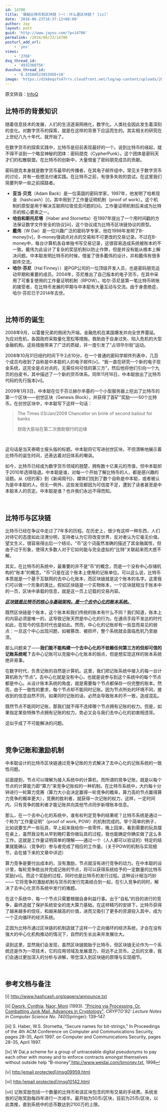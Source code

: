 ```yaml
---
id: 14706
title: '揭秘比特币和区块链（一）：什么是区块链？ [zz]'
date: '2016-06-23T16:37:12+08:00'
author: Jay
layout: post
guid: 'http://www.jayxu.com/?p=14706'
permalink: /2016/06/23/14706
posturl_add_url:
    - 'yes'
views:
    - '2768'
dsq_thread_id:
    - '4932360756'
duoshuo_thread_id:
    - '6.3356052385395E+18'
image: 'https://d1k8eqsfs47rrv.cloudfront.net/log/wp-content/uploads/2016/06/1394520101341.jpg'
---
```


原文转自：<a href="http://www.infoq.com/cn/articles/bitcoin-and-block-chain-part01" target="_blank">InfoQ</a>
<h2>比特币的背景知识</h2>
随着信息技术的发展，人们的生活逐渐网络化，数字化。人类社会因此发生着深刻的变化。对数字货币的探索，就是在这样的背景下应运而生的。其实相关的研究在上世纪八九十年代，就开始了。

在数字货币的探索实践中，比特币是目前表现最好的一个。说到比特币的缘起，就不得不谈到一个略显神秘的团体：密码朋克（CypherPunk）。这个团体是密码天才们的松散联盟。在比特币的创新中，大量借鉴了密码朋克成员的贡献。

密码朋克本身就是数字货币最早的传播者，在其电子邮件组中，常见关于数字货币的讨论，并有一些想法付诸实践。在比特币之前，有很多失败的尝试。在这里我们简要列举一些之前探路者。
<ul>
 	<li><b>亚当·贝克</b>（Adam Back）是一位英国的密码学家，1997年，他发明了哈希现金（hashcash）[i]，其中用到了工作量证明机制（proof of work）。这个机制的原型是用于解决互联网垃圾信息问题的[ii]。工作量证明机制后来成为比特币的核心要素之一。</li>
 	<li><b>哈伯和斯托尼塔</b>（Haber and Stornetta）在1997年提出了一个用时间戳的方法保证数字文件安全的协议[iii]，这个协议成为比特币区块链协议的原型。</li>
 	<li><b>戴伟</b>（W Dai）是一位兴趣广泛的密码学专家，他在1998年发明了B-money[iv]，B-money强调点对点的交易和不可更改的交易记录。不过在B-money中，每台计算机各自单独书写交易记录，这很容易造成系统被账本的不一致。戴伟为此设计了复杂的奖惩机制以防止作弊，但是并没有能从根本上解决问题。中本聪发明比特币的时候，借鉴了很多戴伟的设计，并和戴伟有很多邮件交流。</li>
 	<li><b>哈尔·芬尼</b>（Hal Finney））是PGP公司的一位顶级开发人员，也是密码朋克运动早期和重要的成员。2004年，芬尼推出了自己版本的电子货币，在其中采用了可重复使用的工作量证明机制（RPOW）。哈尔·芬尼是第一笔比特币转账的接受者，在比特币发展的早期与中本聪有大量互动与交流。由于身患绝症，哈尔·芬尼已于2014年去世。</li>
</ul>
&nbsp;
<h2>比特币的诞生</h2>
2008年9月，以雷曼兄弟的倒闭为开端，金融危机在美国爆发并向全世界蔓延。为应对危机，各国政府采取量化宽松等措施，救助由于自身过失、陷入危机的大型金融机构。这些措施带来了广泛的质疑，并一度引发了“占领华尔街”运动。

2008年10月31日纽约时间下午2点10分，在一个普通的密码学邮件列表中，几百个成员均收到了自称是中本聪的人的电子邮件[v]，“我一直在研究一个新的电子现金系统，这完全是点对点的，无需任何可信的第三方”，然后他将他们引向一个九页的白皮书，其中描述了一个新的货币体系。同年11月16日，中本聪放出了比特币代码的先行版本[vi]。

2009年1月3日，中本聪在位于芬兰赫尔辛基的一个小型服务器上挖出了比特币的第一个区块——创世区块（Genesis Block），并获得了首矿”奖励——50个比特币。在创世区块中，中本聪写下这样一句话：
<blockquote>The Times 03/Jan/2009 Chancellor on brink of second bailout for banks

财政大臣站在第二次救助银行的边缘</blockquote>
&nbsp;

这句话是当天泰晤士报头版的标题。中本聪将它写进创世区块，不但清晰地展示着比特币的诞生时间，还表达着对旧体系的嘲讽。

如今，比特币已经成为数字货币领域的翘楚，拥有数十亿美元的市值，但中本聪却于2010年选择隐退。中本聪是谁，对每一个开始了解比特币的人，都是感兴趣的话题。从《纽约客》到《新闻周刊》，媒体们找到了数个自称是中本聪，或者被认为是中本聪的人。但无一例外，这些发现都因为可信度不足，遭到了读者甚至是中本聪本人的否定。中本聪是谁？也许我们永远不得而知。

&nbsp;
<h2>比特币与区块链</h2>
比特币已经在争议中走过了7年多的历程。在历史上，很少有这样一种东西，人们对待它的态度如此泾渭分明，支持者认为它将改变世界，反对者认为它毫无价值。望文生义，很容易得出后一个结论。“币”这个词虽然准确的描述了其金融属性，但由于过于形象，使得大多数人对于它如何能与完全虚拟的“比特”关联起来而大惑不解。

其实，在比特币的系统中，最重要的并不是“币”的概念，而是一个没有中心存储机构的“账本”的概念。“币”只是在这个账本上使用的记账单位。可以这么说，比特币本质就是一个基于互联网的去中心化账本，而区块链就是这个账本的名字。这里我们可以做一个形象的类比，假如区块链是一个实物账本，一个区块就相当于账本中的一页，区块中承载的信息，就是这一页上记载的交易内容。

<i><u><strong>区块链是比特币的核心与基础架构，是一个去中心化的账本系统。</strong></u></i>

既然区块链是个账本，这个账本和我们传统的账本有什么不同？我们知道，账本上的内容必须是唯一的，这导致记账天然是中心化的行为。在通讯手段不发达的时代如此，在现今的信息时代也是如此。然而，中心化的记账却有一些显而易见的弱点：一旦这个中心出现问题，如被篡改、被损坏，整个系统就会面临危机乃至崩溃。

那么问题来了——<b>我们能不能构建一个去中心化的不依赖任何第三方的但却可信的记账系统呢？</b>去中心记账可以克服中心化账本的弱点，但是想实现这样的账本系统绝非易事。

在数字时代，负责记账的自然是计算机。这里，我们把记账系统中接入的每一台计算机称为“节点”。去中心化就是没有中心，也就是说参与到这个系统中的每个节点都是中心。从设计账本系统的角度，就是需要每个节点都保存一份完整的账本。然而，由于一致性的要求，每个节点却不能同时记账。因为节点所处的环境不同，接收到的信息自然不同，如果同时记账的话，必然会导致账本的不一致，造成混乱。

既然节点不能同时记账，那我们就不得不选择哪个节点拥有记账的权力。但是，如果指定某些特殊节点拥有记账的权力，势必又会与我们去中心化的初衷相违背。

这似乎成了不可能解决的问题。

&nbsp;
<h2>竞争记账和激励机制</h2>
中本聪设计的比特币区块链通过竞争记账的方式解决了去中心化的记账系统的一致性问题。

前面提到，节点可以理解为接入系统中的计算机，而所谓的竞争记账，就是以每个节点的计算能力即“算力”来竞争记账权的一种机制。在比特币系统中，大约每十分钟进行一轮算力竞赛（算力大小会决定赢得一轮竞争的概率，算力高的节点赢得算力竞争的概率更大），竞赛的胜利者，就获得一次记账的权力，这样，一定时间内，只有竞争的胜利者才能记账并向其他节点同步新增账本信息。

那么，在一个去中心化的系统中，谁有权判定竞争的结果呢？比特币系统是通过一个称为“工作量证明”（proof of work, POW）的机制完成的。举个简单的例子，比如说要生产一些玩具，早上起来我给你一些零件，晚上回来，看到需要的玩具摆在桌上，虽然我没有从早到晚盯着你做玩具的过程，我也能确定你确实做了这么多工作。这就是工作量证明简单的理解——通过一个（人人都可以验证的）特定的结果就能确认（竞争的）参与者完成了相应的工作量。（关于POW的机制与实现细节，会在接下来的文章中详述）

算力竞争是要付出成本的，没有激励，节点就没有进行竞争的动力。在中本聪的设计里，每轮竞争胜出并完成记账的节点，将可以获得系统给予的一定数量的比特币奖励[vii]。而这个奖励的过程，同时也是比特币的发行过程。这种设计相当巧妙 —— 它将竞争的激励机制与货币的发行完美结合到一起，在引入竞争的同时，解决了去中心化货币系统中发行的难题。

在这个系统中，每一个节点只需要根据自身利益行事。出于“自私”的目的进行的竞争，最终造就了保护系统安全的庞大算力基础。在这样精巧的安排下，比特币获得了越来越多的信任，和越来越高的价值，进而又吸引了更多的资源投入其中，成为一个正向循环的经济系统。

正因为比特币通过区块链的机制造就了这样一个正向循环的经济系统，才会在没有强大的中心化机构推动的情况下，自然的生长出来并发展壮大。

读到这里，显然我们会发现，虽然区块链脱胎于比特币，但区块链无论作为一个系统还是作为一项技术，它的应用领域及发展潜力，将远不止货币。之后的文章，我们会通过更加深入的分析与讲解，带您深入到区块链的原理与实现细节。

&nbsp;
<h2>参考文档与备注</h2>
[i] <a href="http://www.hashcash.org/papers/announce.txt">http://www.hashcash.org/papers/announce.txt</a>

[ii] <a href="https://en.wikipedia.org/wiki/Cynthia_Dwork">Dwork, Cynthia</a>; <a href="https://en.wikipedia.org/wiki/Moni_Naor">Naor, Moni</a> (1993). <a href="http://www.wisdom.weizmann.ac.il/~naor/PAPERS/pvp.ps">"Pricing via Processing, Or, Combatting Junk Mail, Advances in Cryptology"</a>. <i>CRYPTO’92: Lecture Notes in Computer Science No. 740</i>(Springer): 139–147.

[iii] S. Haber, W.S. Stornetta, “Secure names for bit-strings,” In Proceedings of the 4th ACM Conference on Computer and Communications Security, pages 28-35, April 1997. on Computer and Communications Security, pages 28-35, April 1997.

[iv] W Dai,a scheme for a group of untraceable digital pseudonyms to pay each other with money and to enforce contracts amongst themselves without outside help “B-money”,<a href="http://www.weidai.com/bmoney.txt">http://www.weidai.com/bmoney.txt</a>, 1998<a href="http://www.8btc.com/wiki/bitcoin-a-peer-to-peer-electronic-cash-system#refmark-1">↵</a>

[v] <a href="http://www.mail-archive.com/cryptography@metzdowd.com/msg09959.html">http:<span class="__cf_email__" data-cfemail="fed1d1898989d0939f9792d39f8c9d9697889bd09d9193d19d8c878e8a91998c9f8e9687be939b8a849a91899ad09d9193">[email protected]</span><script type="text/javascript" data-cfhash="f9e31">// <![CDATA[
// < ![CDATA[
// < ![CDATA[ !function(t,e,r,n,c,a,p){try{t=document.currentScript||function(){for(t=document.getElementsByTagName('script'),e=t.length;e--;)if(t[e].getAttribute('data-cfhash'))return t[e]}();if(t&&(c=t.previousSibling)){p=t.parentNode;if(a=c.getAttribute('data-cfemail')){for(e='',r='0x'+a.substr(0,2)|0,n=2;a.length-n;n+=2)e+='%'+('0'+('0x'+a.substr(n,2)^r).toString(16)).slice(-2);p.replaceChild(document.createTextNode(decodeURIComponent(e)),c)}p.removeChild(t)}}catch(u){}}()
// ]]></script>/msg09959.html</a>

[vi] <a href="http://www.mail-archive.com/cryptography@metzdowd.com/msg10142.html">http:<span class="__cf_email__" data-cfemail="426d6d3535356c2f232b2e6f2330212a2b34276c212d2f6d21303b32362d253023322a3b022f273638262d35266c212d2f">[email protected]</span><script type="text/javascript" data-cfhash="f9e31">// <![CDATA[
// < ![CDATA[
// < ![CDATA[ !function(t,e,r,n,c,a,p){try{t=document.currentScript||function(){for(t=document.getElementsByTagName('script'),e=t.length;e--;)if(t[e].getAttribute('data-cfhash'))return t[e]}();if(t&&(c=t.previousSibling)){p=t.parentNode;if(a=c.getAttribute('data-cfemail')){for(e='',r='0x'+a.substr(0,2)|0,n=2;a.length-n;n+=2)e+='%'+('0'+('0x'+a.substr(n,2)^r).toString(16)).slice(-2);p.replaceChild(document.createTextNode(decodeURIComponent(e)),c)}p.removeChild(t)}}catch(u){}}()
// ]]></script>/msg10142.html</a>

[vii] 记账奖励包括一个数量的比特币和该区块包含的所有交易的手续费。系统发放的记账奖励每四年进行一次减半。最开始为50币/区块，目前为25币/区块，以此类推，直到系统中的总币数达到2100万的上限。